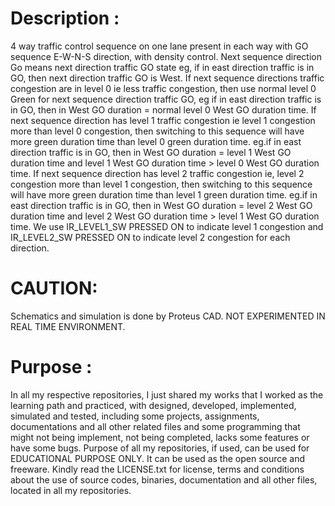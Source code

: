 ﻿Description :
=============
4 way traffic control sequence on one lane present in each way with GO sequence E-W-N-S
direction, with density control. Next sequence direction Go means next direction traffic GO state eg, if in east direction traffic is
in GO, then next direction traffic GO is West. If next sequence directions traffic congestion are in level 0 ie less traffic congestion,
then use normal level 0 Green for next sequence direction traffic GO, eg if in east direction traffic is in GO, then in West GO duration = normal level 0 West GO duration time. If next sequence direction has level 1 traffic congestion ie level 1 congestion more than level 0 congestion, then switching to this sequence will have more green duration time than level 0 green duration time. eg.if in east direction traffic is in GO, then in West GO duration = level 1 West GO
duration time and level 1 West GO duration time > level 0 West GO duration time. If next sequence direction has level 2 traffic congestion ie, level 2 congestion more than level 1 congestion, then switching to this sequence will have more green duration time than level 1 green duration time. eg.if in east direction traffic is in GO, then in West GO duration = level 2 West GO duration time and level 2 West GO duration time > level 1 West GO duration time. We use IR_LEVEL1_SW PRESSED ON to indicate level 1 congestion and IR_LEVEL2_SW PRESSED ON to indicate level 2 congestion for each direction.

CAUTION:
========
Schematics and simulation is done by Proteus CAD. NOT EXPERIMENTED IN REAL TIME ENVIRONMENT.

Purpose :
=========
In all my respective repositories, I just shared my works that I worked as the learning path and practiced, with designed, developed, implemented, simulated and tested, including some projects, assignments, documentations and all other related files and some programming that might not being implement, not being completed, lacks some features or have some bugs. Purpose of all my repositories, if used, can be used for EDUCATIONAL PURPOSE ONLY. It can be used as the open source and freeware. Kindly read the LICENSE.txt for license, terms and conditions about the use of source codes, binaries, documentation and all other files, located in all my repositories. 


